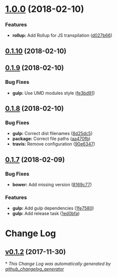 <a name="1.0.0"></a>
# [1.0.0](https://github.com/Wikiki/bulma-iconpicker/compare/0.1.10...1.0.0) (2018-02-10)


### Features

* **rollup:** Add Rollup for JS transpilation ([d027b66](https://github.com/Wikiki/bulma-iconpicker/commit/d027b66))



<a name="0.1.10"></a>
## [0.1.10](https://github.com/Wikiki/bulma-iconpicker/compare/0.1.9...0.1.10) (2018-02-10)



<a name="0.1.9"></a>
## [0.1.9](https://github.com/Wikiki/bulma-iconpicker/compare/0.1.8...0.1.9) (2018-02-10)


### Bug Fixes

* **gulp:** Use UMD modules style ([fe3bd91](https://github.com/Wikiki/bulma-iconpicker/commit/fe3bd91))



<a name="0.1.8"></a>
## [0.1.8](https://github.com/Wikiki/bulma-iconpicker/compare/0.1.7...0.1.8) (2018-02-10)


### Bug Fixes

* **gulp:** Correct dist filenames ([8d25dc5](https://github.com/Wikiki/bulma-iconpicker/commit/8d25dc5))
* **package:** Correct file paths ([aa470fb](https://github.com/Wikiki/bulma-iconpicker/commit/aa470fb))
* **travis:** Remove configuration ([90e6347](https://github.com/Wikiki/bulma-iconpicker/commit/90e6347))



<a name="0.1.7"></a>
## [0.1.7](https://github.com/Wikiki/bulma-iconpicker/compare/v0.1.2...v0.1.7) (2018-02-09)


### Bug Fixes

* **bower:** Add missing version ([8169c77](https://github.com/Wikiki/bulma-iconpicker/commit/8169c77))


### Features

* **gulp:** Add gulp dependencies ([1fe7580](https://github.com/Wikiki/bulma-iconpicker/commit/1fe7580))
* **gulp:** Add release task ([1ed0bfa](https://github.com/Wikiki/bulma-iconpicker/commit/1ed0bfa))



# Change Log

## [v0.1.2](https://github.com/wikiki/bulma-iconpicker/tree/v0.1.2) (2017-11-30)


\* *This Change Log was automatically generated by [github_changelog_generator](https://github.com/skywinder/Github-Changelog-Generator)*